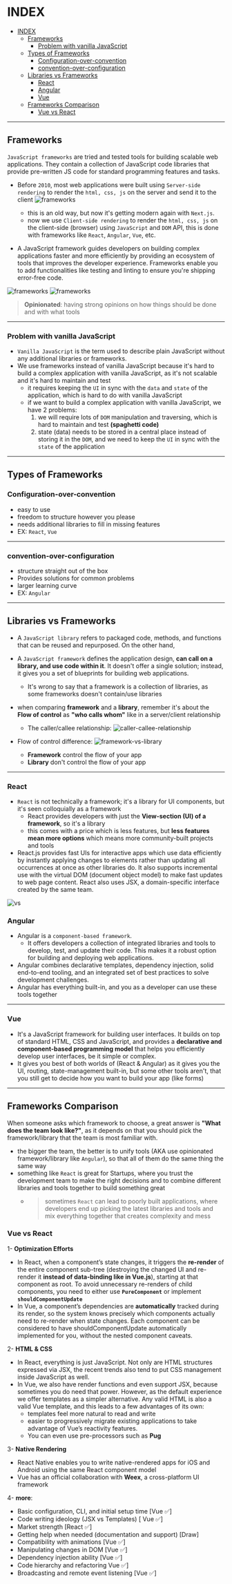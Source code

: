 # INDEX

- [INDEX](#index)
  - [Frameworks](#frameworks)
    - [Problem with vanilla JavaScript](#problem-with-vanilla-javascript)
  - [Types of Frameworks](#types-of-frameworks)
    - [Configuration-over-convention](#configuration-over-convention)
    - [convention-over-configuration](#convention-over-configuration)
  - [Libraries vs Frameworks](#libraries-vs-frameworks)
    - [React](#react)
    - [Angular](#angular)
    - [Vue](#vue)
  - [Frameworks Comparison](#frameworks-comparison)
    - [Vue vs React](#vue-vs-react)

---

## Frameworks

`JavaScript frameworks` are tried and tested tools for building scalable web applications. They contain a collection of JavaScript code libraries that provide pre-written JS code for standard programming features and tasks.

- Before `2010`, most web applications were built using `Server-side rendering` to render the `html, css, js` on the server and send it to the client
  ![frameworks](./img/frameworks-1.png)

  - this is an old way, but now it's getting modern again with `Next.js`.
  - now we use `Client-side rendering` to render the `html, css, js` on the client-side (browser) using `JavaScript` and `DOM` API, this is done with frameworks like `React`, `Angular`, `Vue`, etc.

- A JavaScript framework guides developers on building complex applications faster and more efficiently by providing an ecosystem of tools that improves the developer experience. Frameworks enable you to add functionalities like testing and linting to ensure you're shipping error-free code.

![frameworks](./img/frameworks.PNG)
![frameworks](./img/opinionated.PNG)

> **Opinionated**: having strong opinions on how things should be done and with what tools

---

### Problem with vanilla JavaScript

- `Vanilla JavaScript` is the term used to describe plain JavaScript without any additional libraries or frameworks.
- We use frameworks instead of vanilla JavaScript because it's hard to build a complex application with vanilla JavaScript, as it's not scalable and it's hard to maintain and test
  - it requires keeping the `UI` in sync with the `data` and `state` of the application, which is hard to do with vanilla JavaScript
  - if we want to build a complex application with vanilla JavaScript, we have 2 problems:
    1. we will require lots of `DOM` manipulation and traversing, which is hard to maintain and test **(spaghetti code)**
    2. state (data) needs to be stored in a central place instead of storing it in the `DOM`, and we need to keep the `UI` in sync with the `state` of the application

---

## Types of Frameworks

### Configuration-over-convention

- easy to use
- freedom to structure however you please
- needs additional libraries to fill in missing features
- EX: `React`, `Vue`

---

### convention-over-configuration

- structure straight out of the box
- Provides solutions for common problems
- larger learning curve
- EX: `Angular`

---

## Libraries vs Frameworks

- A `JavaScript library` refers to packaged code, methods, and functions that can be reused and repurposed. On the other hand,
- A `JavaScript framework` defines the application design, **can call on a library, and use code within it**. It doesn't offer a single solution; instead, it gives you a set of blueprints for building web applications.
  - It's wrong to say that a framework is a collection of libraries, as some frameworks doesn't contain/use libraries
- when comparing **framework** and a **library**, remember it's about the **Flow of control** as **"who calls whom"** like in a server/client relationship

  - The caller/callee relationship:
    ![caller-callee-relationship](./img/caller-callee-relationship.png)

- Flow of control difference:
  ![framework-vs-library](./img/framework-vs-library.png)
  - **Framework** control the flow of your app
  - **Library** don't control the flow of your app

---

### React

- `React` is not technically a framework; it's a library for UI components, but it's seen colloquially as a framework
  - React provides developers with just the **View-section (UI) of a framework**, so it's a library
  - this comes with a price which is less features, but **less features mean more options** which means more community-built projects and tools
- React.js provides fast UIs for interactive apps which use data efficiently by instantly applying changes to elements rather than updating all occurrences at once as other libraries do. It also supports incremental use with the virtual DOM (document object model) to make fast updates to web page content. React also uses JSX, a domain-specific interface created by the same team.

![vs](./img/react_vs_Angular.jpeg)

### Angular

- Angular is a `component-based framework`.
  - It offers developers a collection of integrated libraries and tools to develop, test, and update their code. This makes it a robust option for building and deploying web applications.
- Angular combines declarative templates, dependency injection, solid end-to-end tooling, and an integrated set of best practices to solve development challenges.
- Angular has everything built-in, and you as a developer can use these tools together

---

### Vue

- It's a JavaScript framework for building user interfaces. It builds on top of standard HTML, CSS and JavaScript, and provides a **declarative and component-based programming model** that helps you efficiently develop user interfaces, be it simple or complex.
- It gives you best of both worlds of (React & Angular) as it gives you the UI, routing, state-management built-in, but some other tools aren't, that you still get to decide how you want to build your app (like forms)

---

## Frameworks Comparison

When someone asks which framework to choose, a great answer is **"What does the team look like?"**, as it depends on that you should pick the framework/library that the team is most familiar with.

- the bigger the team, the better is to unify tools (AKA use opinionated framework/library like `Angular`), so that all of them do the same thing the same way
- something like `React` is great for Startups, where you trust the development team to make the right decisions and to combine different libraries and tools together to build something great
  - > sometimes `React` can lead to poorly built applications, where developers end up picking the latest libraries and tools and mix everything together that creates complexity and mess

### Vue vs React

1- **Optimization Efforts**

- In React, when a component’s state changes, it triggers the **re-render** of the entire component sub-tree (destroying the changed UI and re-render it **instead of data-binding like in Vue.js**), starting at that component as root. To avoid unnecessary re-renders of child components, you need to either use **`PureComponent`** or implement **`shouldComponentUpdate`**
- In Vue, a component’s dependencies are **automatically** tracked during its render, so the system knows precisely which components actually need to re-render when state changes. Each component can be considered to have shouldComponentUpdate automatically implemented for you, without the nested component caveats.

2- **HTML & CSS**

- In React, everything is just JavaScript. Not only are HTML structures expressed via JSX, the recent trends also tend to put CSS management inside JavaScript as well.
- In Vue, we also have render functions and even support JSX, because sometimes you do need that power. However, as the default experience we offer templates as a simpler alternative. Any valid HTML is also a valid Vue template, and this leads to a few advantages of its own:
  - templates feel more natural to read and write
  - easier to progressively migrate existing applications to take advantage of Vue’s reactivity features.
  - You can even use pre-processors such as **Pug**

3- **Native Rendering**

- React Native enables you to write native-rendered apps for iOS and Android using the same React component model
- Vue has an official collaboration with **Weex**, a cross-platform UI framework

4- **more**:

- Basic configuration, CLI, and initial setup time [Vue ✅]
- Code writing ideology (JSX vs Templates) [ Vue ✅]
- Market strength [React ✅]
- Getting help when needed (documentation and support) [Draw]
- Compatibility with animations [Vue ✅]
- Manipulating changes in DOM [Vue ✅]
- Dependency injection ability [Vue ✅]
- Code hierarchy and refactoring Vue ✅]
- Broadcasting and remote event listening [Vue ✅]
